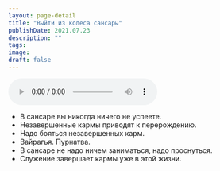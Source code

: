 ```yaml
---
layout: page-detail
title: "Выйти из колеса сансары"
publishDate: 2021.07.23
description: ""
tags:
image:
draft: false
---
```


<audio title="2021.07.23 - Выйти из колеса сансары.mp3" src="/upload/iblock/004/004f734a8c7e3e407837dbb93cda7611.mp3" controls=""></audio>

* В сансаре вы никогда ничего не успеете.
* Незавершенные кармы приводят к перерождению.
* Надо бояться незавершенных карм.
* Вайрагья. Пурнатва.
* В сансаре не надо ничем заниматься, надо проснуться.
* Служение завершает кармы уже в этой жизни.

  
